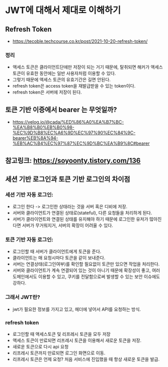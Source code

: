 # JWT에 대해서 제대로 이해하기

## Refresh Token
- https://tecoble.techcourse.co.kr/post/2021-10-20-refresh-token/
### 정리
- 액세스 토큰은 클라이언트단에만 저장이 되는 거기 때문에, 탈취되면 해커가 액세스 토큰이 유효한 동안에는 일반 사용자처럼 이용할 수 있다.
- 그렇기 때문에 액세스 토큰의 유효기간은 길면 안된다.
- refresh token은 access token을 재발급받을 수 있는 token이다. 
- refresh token은 서버에 저장이 된다.

## 토큰 기반 이증에서 bearer 는 무엇일까?
- https://velog.io/@cada/%ED%86%A0%EA%B7%BC-%EA%B8%B0%EB%B0%98-%EC%9D%B8%EC%A6%9D%EC%97%90%EC%84%9C-bearer%EB%8A%94-%EB%AC%B4%EC%97%87%EC%9D%BC%EA%B9%8C#bearer

## 참고링크: https://soyoonty.tistory.com/136
## 세션 기반 로그인과 토큰 기반 로그인의 차이점
### 세션 기반 자동 로그인: 
- 로그인 한다 -> 로그인한 상태라는 것을 서버 혹은 디비에 저장.
- 서버와 클라이언트가 연결된 상태로(stateful), 다른 요청들을 처리하게 된다.
- 서버가 클라이언트와 연결된 상태를 유지해야 하기 때문에 로그인한 유저가 많아진다면 서버가 무거워지거, 서버의 확장이 어려울 수 있다. 

### 토큰 기반 자동 로그인:
- 로그인할 때 서버가 클라이언트에게 토큰을 준다.
- 클라이언트는 매 요청시마다 토큰을 같이 보내준다.
- 서버는 연결상태(로그인여부)를 확인할 필요없이 토큰만 있으면 작업을 처리한다.
- 서버와 클라이언트가 계속 연결되어 있는 것이 아니기 때문에 확장성이 좋고, 여러 도메인에서도 이용할 수 있고, 쿠키를 전달함으로써 발생할 수 있는 보안 이슈에도 강하다.

### 그래서 JWT란?
- jwt가 필요한 정보를 가지고 있고, 헤더에 넣어서 API를 요청하는 방식.

### refresh token
- 로그인할 때 액세스토큰 및 리프레시 토큰을 모두 저장
- 액세스 토큰이 만료되면 리프레시 토큰을 이용해서 새로운 토큰을 저장.
- 새로운 토큰으로 다시 api 요청
- 리프레시 토큰까지 만료되면 로그인 화면으로 이동.
- 리프레시 토큰은 언제 요청? 처음 서비스에 진입했을 때 항상 새로운 토큰을 발급.
